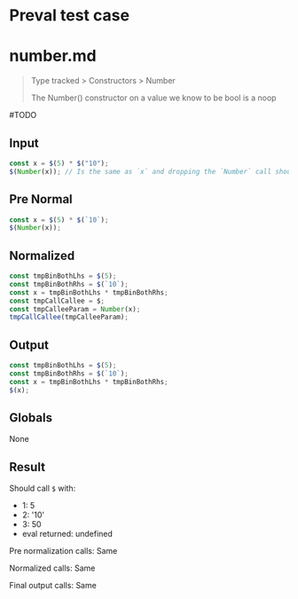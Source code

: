 # Preval test case

# number.md

> Type tracked > Constructors > Number
>
> The Number() constructor on a value we know to be bool is a noop

#TODO

## Input

`````js filename=intro
const x = $(5) * $("10");
$(Number(x)); // Is the same as `x` and dropping the `Number` call should not be observable
`````

## Pre Normal

`````js filename=intro
const x = $(5) * $(`10`);
$(Number(x));
`````

## Normalized

`````js filename=intro
const tmpBinBothLhs = $(5);
const tmpBinBothRhs = $(`10`);
const x = tmpBinBothLhs * tmpBinBothRhs;
const tmpCallCallee = $;
const tmpCalleeParam = Number(x);
tmpCallCallee(tmpCalleeParam);
`````

## Output

`````js filename=intro
const tmpBinBothLhs = $(5);
const tmpBinBothRhs = $(`10`);
const x = tmpBinBothLhs * tmpBinBothRhs;
$(x);
`````

## Globals

None

## Result

Should call `$` with:
 - 1: 5
 - 2: '10'
 - 3: 50
 - eval returned: undefined

Pre normalization calls: Same

Normalized calls: Same

Final output calls: Same
